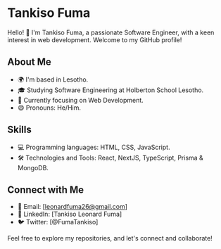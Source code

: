 # Tankiso Fuma

Hello! 👋 I'm Tankiso Fuma, a passionate Software Engineer, with a keen interest in web development. Welcome to my GitHub profile!

## About Me

- 🌍 I'm based in Lesotho.
- 🎓 Studying Software Engineering at Holberton School Lesotho.
- 🌱 Currently focusing on Web Development.
- 😄 Pronouns: He/Him.

## Skills

- 💻 Programming languages: HTML, CSS, JavaScript.
- 🛠️ Technologies and Tools: React, NextJS, TypeScript, Prisma & MongoDB.

## Connect with Me

- 📧 Email: [leonardfuma26@gmail.com]
- 💼 LinkedIn: [Tankiso Leonard Fuma]
- 🐦 Twitter: [@FumaTankiso]

Feel free to explore my repositories, and let's connect and collaborate!

<!---
Fuma1322/Fuma1322 is a ✨ special ✨ repository because its `README.md` (this file) appears on your GitHub profile.
You can click the Preview link to take a look at your changes.
--->
